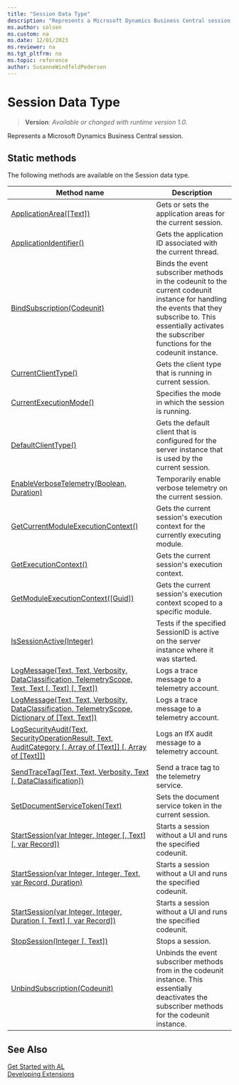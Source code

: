 ```yaml
---
title: "Session Data Type"
description: "Represents a Microsoft Dynamics Business Central session."
ms.author: solsen
ms.custom: na
ms.date: 12/01/2023
ms.reviewer: na
ms.tgt_pltfrm: na
ms.topic: reference
author: SusanneWindfeldPedersen
---
```

[//]: # (START>DO_NOT_EDIT)
[//]: # (IMPORTANT:Do not edit any of the content between here and the END>DO_NOT_EDIT.)
[//]: # (Any modifications should be made in the .xml files in the ModernDev repo.)
# Session Data Type
> **Version**: _Available or changed with runtime version 1.0._

Represents a Microsoft Dynamics Business Central session.


## Static methods
The following methods are available on the Session data type.


|Method name|Description|
|-----------|-----------|
|[ApplicationArea([Text])](session-applicationarea-method.md)|Gets or sets the application areas for the current session.|
|[ApplicationIdentifier()](session-applicationidentifier-method.md)|Gets the application ID associated with the current thread.|
|[BindSubscription(Codeunit)](session-bindsubscription-method.md)|Binds the event subscriber methods in the codeunit to the current codeunit instance for handling the events that they subscribe to. This essentially activates the subscriber functions for the codeunit instance.|
|[CurrentClientType()](session-currentclienttype-method.md)|Gets the client type that is running in current session.|
|[CurrentExecutionMode()](session-currentexecutionmode-method.md)|Specifies the mode in which the session is running.|
|[DefaultClientType()](session-defaultclienttype-method.md)|Gets the default client that is configured for the server instance that is used by the current session.|
|[EnableVerboseTelemetry(Boolean, Duration)](session-enableverbosetelemetry-method.md)|Temporarily enable verbose telemetry on the current session.|
|[GetCurrentModuleExecutionContext()](session-getcurrentmoduleexecutioncontext-method.md)|Gets the current session's execution context for the currently executing module.|
|[GetExecutionContext()](session-getexecutioncontext-method.md)|Gets the current session's execution context.|
|[GetModuleExecutionContext([Guid])](session-getmoduleexecutioncontext-method.md)|Gets the current session's execution context scoped to a specific module.|
|[IsSessionActive(Integer)](session-issessionactive-method.md)|Tests if the specified SessionID is active on the server instance where it was started.|
|[LogMessage(Text, Text, Verbosity, DataClassification, TelemetryScope, Text, Text [, Text] [, Text])](session-logmessage-string-string-verbosity-dataclassification-telemetryscope-string-string-string-string-method.md)|Logs a trace message to a telemetry account.|
|[LogMessage(Text, Text, Verbosity, DataClassification, TelemetryScope, Dictionary of [Text, Text])](session-logmessage-string-string-verbosity-dataclassification-telemetryscope-dictionary[text,text]-method.md)|Logs a trace message to a telemetry account.|
|[LogSecurityAudit(Text, SecurityOperationResult, Text, AuditCategory [, Array of [Text]] [, Array of [Text]])](session-logsecurityaudit-method.md)|Logs an IfX audit message to a telemetry account.|
|[SendTraceTag(Text, Text, Verbosity, Text [, DataClassification])](session-sendtracetag-method.md)|Send a trace tag to the telemetry service.|
|[SetDocumentServiceToken(Text)](session-setdocumentservicetoken-method.md)|Sets the document service token in the current session.|
|[StartSession(var Integer, Integer [, Text] [, var Record])](session-startsession-integer-integer-string-table-method.md)|Starts a session without a UI and runs the specified codeunit.|
|[StartSession(var Integer, Integer, Text, var Record, Duration)](session-startsession-integer-integer-string-table-duration-method.md)|Starts a session without a UI and runs the specified codeunit.|
|[StartSession(var Integer, Integer, Duration [, Text] [, var Record])](session-startsession-integer-integer-duration-string-table-method.md)|Starts a session without a UI and runs the specified codeunit.|
|[StopSession(Integer [, Text])](session-stopsession-method.md)|Stops a session.|
|[UnbindSubscription(Codeunit)](session-unbindsubscription-method.md)|Unbinds the event subscriber methods from in the codeunit instance. This essentially deactivates the subscriber methods for the codeunit instance.|


[//]: # (IMPORTANT: END>DO_NOT_EDIT)
## See Also  
[Get Started with AL](../../devenv-get-started.md)  
[Developing Extensions](../../devenv-dev-overview.md)  